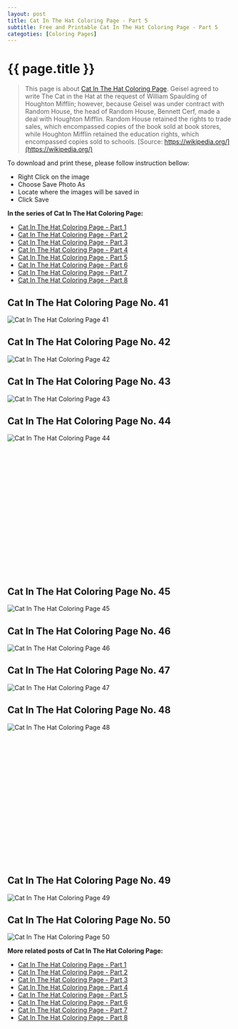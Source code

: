 ```yaml
---
layout: post
title: Cat In The Hat Coloring Page - Part 5
subtitle: Free and Printable Cat In The Hat Coloring Page - Part 5
categoties: [Coloring Pages]
---
```

{{ page.title }}
================
> This page is about [Cat In The Hat Coloring Page](https://freecoloringpages.github.io/). Geisel agreed to write The Cat in the Hat at the request of William Spaulding of Houghton Mifflin; however, because Geisel was under contract with Random House, the head of Random House, Bennett Cerf, made a deal with Houghton Mifflin. Random House retained the rights to trade sales, which encompassed copies of the book sold at book stores, while Houghton Mifflin retained the education rights, which encompassed copies sold to schools. [Source: https://wikipedia.org/](https://wikipedia.org/)

To download and print these, please follow instruction bellow:
* Right Click on the image 
* Choose Save Photo As 
* Locate where the images will be saved in 
* Click Save

**In the series of Cat In The Hat Coloring Page:**

* [Cat In The Hat Coloring Page - Part 1](https://freecoloringpages.github.io/2017/12/04/Cat-In-The-Hat-Coloring-Page-part-1.html)
* [Cat In The Hat Coloring Page - Part 2](https://freecoloringpages.github.io/2017/12/04/Cat-In-The-Hat-Coloring-Page-part-2.html)
* [Cat In The Hat Coloring Page - Part 3](https://freecoloringpages.github.io/2017/12/04/Cat-In-The-Hat-Coloring-Page-part-3.html)
* [Cat In The Hat Coloring Page - Part 4](https://freecoloringpages.github.io/2017/12/04/Cat-In-The-Hat-Coloring-Page-part-4.html)
* [Cat In The Hat Coloring Page - Part 5](https://freecoloringpages.github.io/2017/12/04/Cat-In-The-Hat-Coloring-Page-part-5.html)
* [Cat In The Hat Coloring Page - Part 6](https://freecoloringpages.github.io/2017/12/04/Cat-In-The-Hat-Coloring-Page-part-6.html)
* [Cat In The Hat Coloring Page - Part 7](https://freecoloringpages.github.io/2017/12/04/Cat-In-The-Hat-Coloring-Page-part-7.html)
* [Cat In The Hat Coloring Page - Part 8](https://freecoloringpages.github.io/2017/12/04/Cat-In-The-Hat-Coloring-Page-part-8.html)

## Cat In The Hat Coloring Page No. 41
![Cat In The Hat Coloring Page 41](https://freecoloringpages.github.io/img2/Cat-In-The-Hat-Coloring-Page%20(41).jpg "Cat In The Hat Coloring Page 41")

## Cat In The Hat Coloring Page No. 42
![Cat In The Hat Coloring Page 42](https://freecoloringpages.github.io/img2/Cat-In-The-Hat-Coloring-Page%20(42).jpg "Cat In The Hat Coloring Page 42")

## Cat In The Hat Coloring Page No. 43
![Cat In The Hat Coloring Page 43](https://freecoloringpages.github.io/img2/Cat-In-The-Hat-Coloring-Page%20(43).jpg "Cat In The Hat Coloring Page 43")

## Cat In The Hat Coloring Page No. 44
![Cat In The Hat Coloring Page 44](https://freecoloringpages.github.io/img2/Cat-In-The-Hat-Coloring-Page%20(44).jpg "Cat In The Hat Coloring Page 44")

<script async src="//pagead2.googlesyndication.com/pagead/js/adsbygoogle.js"></script><!-- Texxtonly --><ins class="adsbygoogle" style="display:inline-block;width:336px;height:280px" data-ad-client="ca-pub-6753140515841889" data-ad-slot="3207852233"></ins><script>(adsbygoogle = window.adsbygoogle || []).push({}); </script>

## Cat In The Hat Coloring Page No. 45
![Cat In The Hat Coloring Page 45](https://freecoloringpages.github.io/img2/Cat-In-The-Hat-Coloring-Page%20(45).jpg "Cat In The Hat Coloring Page 45")

## Cat In The Hat Coloring Page No. 46
![Cat In The Hat Coloring Page 46](https://freecoloringpages.github.io/img2/Cat-In-The-Hat-Coloring-Page%20(46).jpg "Cat In The Hat Coloring Page 46")

## Cat In The Hat Coloring Page No. 47
![Cat In The Hat Coloring Page 47](https://freecoloringpages.github.io/img2/Cat-In-The-Hat-Coloring-Page%20(47).jpg "Cat In The Hat Coloring Page 47")

## Cat In The Hat Coloring Page No. 48
![Cat In The Hat Coloring Page 48](https://freecoloringpages.github.io/img2/Cat-In-The-Hat-Coloring-Page%20(48).jpg "Cat In The Hat Coloring Page 48")

<script async src="//pagead2.googlesyndication.com/pagead/js/adsbygoogle.js"></script><!-- Texxtonly --><ins class="adsbygoogle" style="display:inline-block;width:336px;height:280px" data-ad-client="ca-pub-6753140515841889" data-ad-slot="3207852233"></ins><script>(adsbygoogle = window.adsbygoogle || []).push({}); </script>

## Cat In The Hat Coloring Page No. 49
![Cat In The Hat Coloring Page 49](https://freecoloringpages.github.io/img2/Cat-In-The-Hat-Coloring-Page%20(49).jpg "Cat In The Hat Coloring Page 49")

## Cat In The Hat Coloring Page No. 50
![Cat In The Hat Coloring Page 50](https://freecoloringpages.github.io/img2/Cat-In-The-Hat-Coloring-Page%20(50).jpg "Cat In The Hat Coloring Page 50")

**More related posts of Cat In The Hat Coloring Page:**

* [Cat In The Hat Coloring Page - Part 1](https://freecoloringpages.github.io/2017/12/04/Cat-In-The-Hat-Coloring-Page-part-1.html)
* [Cat In The Hat Coloring Page - Part 2](https://freecoloringpages.github.io/2017/12/04/Cat-In-The-Hat-Coloring-Page-part-2.html)
* [Cat In The Hat Coloring Page - Part 3](https://freecoloringpages.github.io/2017/12/04/Cat-In-The-Hat-Coloring-Page-part-3.html)
* [Cat In The Hat Coloring Page - Part 4](https://freecoloringpages.github.io/2017/12/04/Cat-In-The-Hat-Coloring-Page-part-4.html)
* [Cat In The Hat Coloring Page - Part 5](https://freecoloringpages.github.io/2017/12/04/Cat-In-The-Hat-Coloring-Page-part-5.html)
* [Cat In The Hat Coloring Page - Part 6](https://freecoloringpages.github.io/2017/12/04/Cat-In-The-Hat-Coloring-Page-part-6.html)
* [Cat In The Hat Coloring Page - Part 7](https://freecoloringpages.github.io/2017/12/04/Cat-In-The-Hat-Coloring-Page-part-7.html)
* [Cat In The Hat Coloring Page - Part 8](https://freecoloringpages.github.io/2017/12/04/Cat-In-The-Hat-Coloring-Page-part-8.html)


